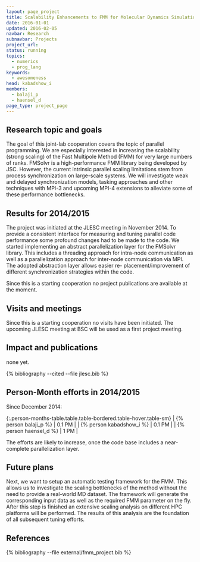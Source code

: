 ```yaml
---
layout: page_project
title: Scalability Enhancements to FMM for Molecular Dynamics Simulations
date: 2016-01-01
updated: 2016-02-05
navbar: Research
subnavbar: Projects
project_url:
status: running
topics:
  - numerics
  - prog_lang
keywords:
  - awesomeness
head: kabadshow_i
members:
  - balaji_p
  - haensel_d
page_type: project_page
---
```


## Research topic and goals
The goal of this joint-lab cooperation covers the topic of parallel programming.
We are especially interested in increasing the scalability (strong scaling) of the Fast Multipole Method (FMM) for very large numbers of ranks.
FMSolvr is a high-performance FMM library being developed by JSC.
However, the current intrinsic parallel scaling limitations stem from process synchronization on large-scale systems.
We will investigate weak and delayed synchronization models, tasking approaches and other techniques with MPI-3 and upcoming MPI-4 extensions to alleviate some of these performance bottlenecks.

## Results for 2014/2015
The project was initiated at the JLESC meeting in November 2014.
To provide a consistent interface for measuring and tuning parallel code performance some profound changes had to be made to the code.
We started implementing an abstract parallelization layer for the FMSolvr library.
This includes a threading approach for intra-node communication as well as a parallelization approach for inter-node communication via MPI.
The adopted abstraction layer allows easier re- placement/improvement of different synchronization strategies within the code.

Since this is a starting cooperation no project publications are available at the moment.

## Visits and meetings
Since this is a starting cooperation no visits have been initiated.
The upcoming JLESC meeting at BSC will be used as a first project meeting.

## Impact and publications
none yet.

<!--

-->
{% bibliography --cited --file jlesc.bib %}


## Person-Month efforts in 2014/2015
Since December 2014:

{:.person-months-table.table.table-bordered.table-hover.table-sm}
| {% person balaji_p %}    | 0.1 PM |
| {% person kabadshow_i %} | 0.1 PM |
| {% person haensel_d %}   | 1 PM   |

The efforts are likely to increase, once the code base includes a near-complete parallelization layer.

## Future plans
Next, we want to setup an automatic testing framework for the FMM.
This allows us to investigate the scaling bottlenecks of the method without the need to provide a real-world MD dataset.
The framework will generate the corresponding input data as well as the required FMM parameter on the fly.
After this step is finished an extensive scaling analysis on different HPC platforms will be performed.
The results of this analysis are the foundation of all subsequent tuning efforts.

## References
{% bibliography --file external/fmm_project.bib %}
